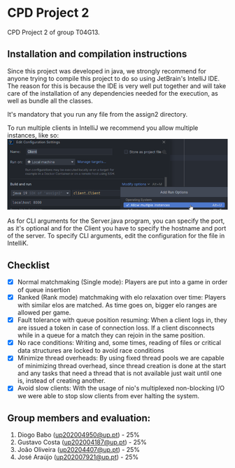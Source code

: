 # CPD Project 2

CPD Project 2 of group T04G13.

## Installation and compilation instructions

Since this project was developed in java, we strongly recommend for anyone trying to compile this project to do so using JetBrain's IntelliJ IDE.
The reason for this is because the IDE is very well put together and will take care of the installation of any dependencies needed for the execution, as well as bundle all the classes.

It's mandatory that you run any file from the assign2 directory.

To run multiple clients in IntelliJ we recommend you allow multiple instances, like so:
![image](imgs/instructions.png)

As for CLI arguments for the Server.java program, you can specify the port, as it's optional and for the Client you have to specify the hostname and port of the server. To specify CLI arguments, edit the configuration for the file in IntelliK.

## Checklist

- [x] Normal matchmaking (Single mode): Players are put into a game in order of queue insertion
- [x] Ranked (Rank mode) matchmaking with elo relaxation over time: Players with similar elos are matched. As time goes on, bigger elo ranges are allowed per game.
- [x] Fault tolerance with queue position resuming: When a client logs in, they are issued a token in case of connection loss. If a client disconnects while in a queue for a match they can rejoin in the same position.
- [x] No race conditions: Writing and, some times, reading of files or critical data structures are locked to avoid race conditions
- [x] Minimize thread overheads: By using fixed thread pools we are capable of minimizing thread overhead, since thread creation is done at the start and any tasks that need a thread that is not available just wait until one is, instead of creating another.
- [x] Avoid slow clients: With the usage of nio's multiplexed non-blocking I/O we were able to stop slow clients from ever halting the system.

## Group members and evaluation:

1. Diogo Babo (up202004950@up.pt) - 25%
2. Gustavo Costa (up202004187@up.pt) - 25%
3. João Oliveira (up20204407@up.pt) - 25%
4. José Araújo (up202007921@up.pt) - 25%
